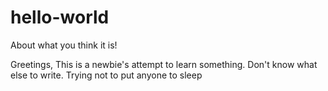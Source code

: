 # hello-world
About what you think it is!

Greetings,
This is a newbie's attempt to learn something.
Don't know what else to write.  Trying not to put anyone to sleep
